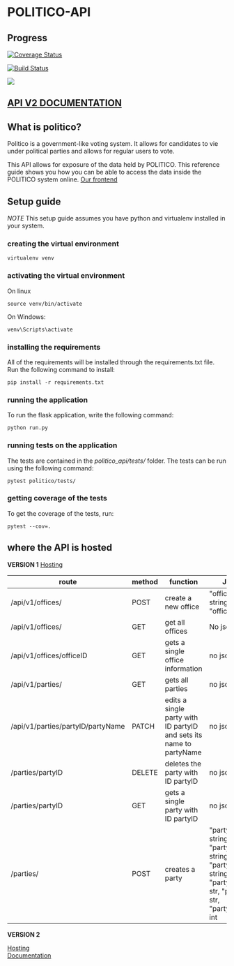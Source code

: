 # POLITICO-API

## Progress
[![Coverage Status](https://coveralls.io/repos/github/Paul-weqe/POLITICO-API/badge.svg?branch=develop)](https://coveralls.io/github/Paul-weqe/POLITICO-API?branch=develop)

[![Build Status](https://travis-ci.com/Paul-weqe/POLITICO-API.svg?branch=develop)](https://travis-ci.com/Paul-weqe/POLITICO-API)

<a href="https://codeclimate.com/github/Paul-weqe/POLITICO-API/maintainability"><img src="https://api.codeclimate.com/v1/badges/ad5d7bcf66ab6b32b852/maintainability" /></a>

## <a href="https://documenter.getpostman.com/view/3597204/S11HuKA3">API V2 DOCUMENTATION</a>

## What is politico?

Politico is a government-like voting system. It allows for candidates to vie under political parties and allows for regular users to vote. 

This API allows for exposure of the data held by POLITICO. This reference guide shows you how you can be able to access the data inside the POLITICO system online. <a href="https://paul-weqe.github.io/POLITICO/UI/index.html">Our frontend</a>

## Setup guide
*NOTE* This setup guide assumes you have python and virtualenv installed in your system.

### creating the virtual environment
 ```
 virtualenv venv
 ```

### activating the virtual environment

 On linux
```
source venv/bin/activate
```

On Windows:
```
venv\Scripts\activate
```


### installing the requirements

All of the requirements will be installed through the requirements.txt file. Run the following command to install:

```
pip install -r requirements.txt
```

### running the application

To run the flask application, write the following command:

```
python run.py
```

### running tests on the application

The tests are contained in the *politico_api/tests/* folder. The tests can be run using the following command:

```
pytest politico/tests/
```

### getting coverage of the tests

To get the coverage of the tests, run:

```
pytest --cov=.
```

## where the API is hosted

**VERSION 1**
<a href="http://paul-politico-api.herokuapp.com">Hosting</a>

| route | method | function | JSON fields |
| --- | --- | --- | --- |
| /api/v1/offices/ | POST | create a new office | "office_name": string, "office_type": string |
| /api/v1/offices/ | GET | get all offices | No json fields |
| /api/v1/offices/officeID | GET | gets a single office information | no json fields |
| /api/v1/parties/ | GET | gets all parties | no json field |
| /api/v1/parties/partyID/partyName | PATCH | edits a single party with ID partyID and sets its name to partyName | no json field |
| /parties/partyID | DELETE | deletes the party with ID partyID | no json field |
| /parties/partyID | GET | gets a single party with ID partyID | no json field |
| /parties/ | POST | creates a party | "party_name": string, "party_name": string, "party_hq_address": string, "party_logo_url": str, "party_motto": str, "party_members": int |


**VERSION 2**

<a href="http://politico-v2.herokuapp.com">Hosting</a><br>
<a href="https://documenter.getpostman.com/view/3597204/S11HuKA3">Documentation</a>
